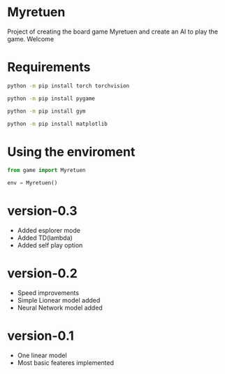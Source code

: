 # Myretuen

Project of creating the board game Myretuen and create an AI to play the game.
Welcome

# Requirements

```bash
python -m pip install torch torchvision
```

```bash
python -m pip install pygame
```

```bash
python -m pip install gym
```

```bash
python -m pip install matplotlib
```

# Using the enviroment

```python
from game import Myretuen

env = Myretuen()
```

# version-0.3

- Added esplorer mode
- Added TD(lambda)
- Added self play option

# version-0.2

- Speed improvements
- Simple Lionear model added
- Neural Network model added

# version-0.1

- One linear model
- Most basic feateres implemented
